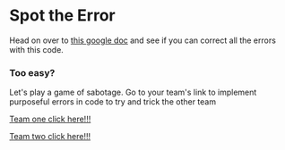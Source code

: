 # Spot the Error
Head on over to [this google doc](https://docs.google.com/document/d/1rs4fdoQPrPit_F_ejB__QUHxEOFqHY03kwTywlSwnbk/edit?usp=sharing) and see if you can correct all the errors with this code.

### Too easy?
Let's play a game of sabotage. Go to your team's link to implement purposeful errors in code to try and trick the other team

[Team one click here!!!](https://docs.google.com/document/d/1NODLuov0bV79Wu5LGtyorQJPbMRJGNbBoHgbPhlaHPM/edit?usp=sharing)

[Team two click here!!!](https://docs.google.com/document/d/1RaXL1EKnvLm_VEhwFNJlSDrt_muzT63CUxzxN_bRL4U/edit?usp=sharing)
